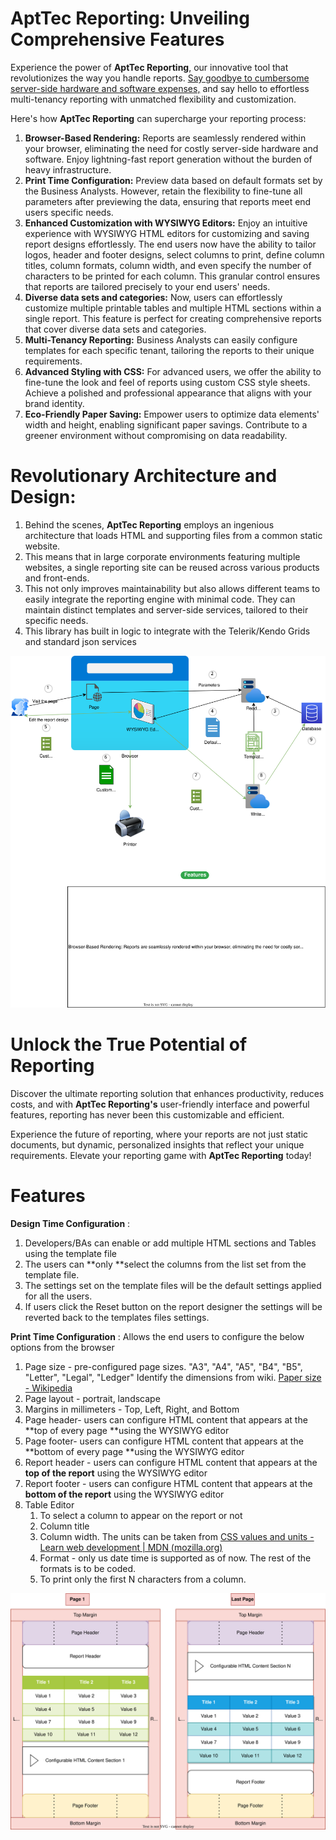 # AptTec Reporting: Unveiling Comprehensive Features

Experience the power of **AptTec Reporting**, our innovative tool that revolutionizes the way you handle reports. [Say goodbye to cumbersome server-side hardware and software expenses,](ServersideReportingIssues.md) and say hello to effortless multi-tenancy reporting with unmatched flexibility and customization.

Here's how **AptTec Reporting** can supercharge your reporting process:

1. **Browser-Based Rendering:** Reports are seamlessly rendered within your browser, eliminating the need for costly server-side hardware and software. Enjoy lightning-fast report generation without the burden of heavy infrastructure.
2. **Print Time Configuration:** Preview data based on default formats set by the Business Analysts. However, retain the flexibility to fine-tune all parameters after previewing the data, ensuring that reports meet end users specific needs.
3. **Enhanced Customization with WYSIWYG Editors:** Enjoy an intuitive experience with WYSIWYG HTML editors for customizing and saving report designs effortlessly. The end users now have the ability to tailor logos, header and footer designs, select columns to print, define column titles, column formats, column width, and even specify the number of characters to be printed for each column. This granular control ensures that reports are tailored precisely to your end users' needs.
4. **Diverse data sets and categories:** Now, users can effortlessly customize multiple printable tables and multiple HTML sections within a single report. This feature is perfect for creating comprehensive reports that cover diverse data sets and categories.
5. **Multi-Tenancy Reporting:** Business Analysts can easily configure templates for each specific tenant, tailoring the reports to their unique requirements.
6. **Advanced Styling with CSS:** For advanced users, we offer the ability to fine-tune the look and feel of reports using custom CSS style sheets. Achieve a polished and professional appearance that aligns with your brand identity.
7. **Eco-Friendly Paper Saving:** Empower users to optimize data elements' width and height, enabling significant paper savings. Contribute to a greener environment without compromising on data readability.

# Revolutionary Architecture and Design:

1. Behind the scenes, **AptTec Reporting** employs an ingenious architecture that loads HTML and supporting files from a common static website.
2. This means that in large corporate environments featuring multiple websites, a single reporting site can be reused across various products and front-ends.
3. This not only improves maintainability but also allows different teams to easily integrate the reporting engine with minimal code. They can maintain distinct templates and server-side services, tailored to their specific needs.
4. This library has built in logic to integrate with the Telerik/Kendo Grids and standard json services

![Alt text](/diagrams/ClientReportingFlow.drawio.svg?raw=true&sanitize=true "Solution")

# Unlock the True Potential of Reporting

Discover the ultimate reporting solution that enhances productivity, reduces costs, and with **AptTec Reporting's** user-friendly interface and powerful features, reporting has never been this customizable and efficient.

Experience the future of reporting, where your reports are not just static documents, but dynamic, personalized insights that reflect your unique requirements. Elevate your reporting game with **AptTec Reporting** today!

# Features

**Design Time Configuration** :

1. Developers/BAs can enable or add multiple HTML sections and Tables using the template file
2. The users can **only **select the columns from the list set from the template file.
3. The settings set on the template files will be the default settings applied for all the users.
4. If users click the Reset button on the report designer the settings will be reverted back to the templates files settings.


**Print Time Configuration** : Allows the end users to configure the below options from the browser

1. Page size - pre-configured page sizes. "A3", "A4", "A5", "B4", "B5", "Letter", "Legal", "Ledger"
   Identify the dimensions from wiki. [Paper size - Wikipedia](https://en.wikipedia.org/wiki/Paper_size)
2. Page layout - portrait, landscape
3. Margins in millimeters - Top, Left, Right, and Bottom
4. Page header- users can configure HTML content that appears at the **top of every page **using the WYSIWYG editor
5. Page footer- users can configure HTML content that appears at the **bottom of every page **using the WYSIWYG editor
6. Report header - users can configure HTML content that appears at the **top of the report** using the WYSIWYG editor
7. Report footer - users can configure HTML content that appears at the **bottom of the report** using the WYSIWYG editor
8. Table Editor
   1. To select a column to appear on the report or not
   2. Column title
   3. Column width. The units can be taken from [CSS values and units - Learn web development | MDN (mozilla.org)](https://developer.mozilla.org/en-US/docs/Learn/CSS/Building_blocks/Values_and_units)
   4. Format - only us date time is supported as of now. The rest of the formats is to be coded.
   5. To print only the first N characters from a column.

![Alt text](/diagrams/PageLayout.drawio.svg?raw=true&sanitize=true "Print time configurations")